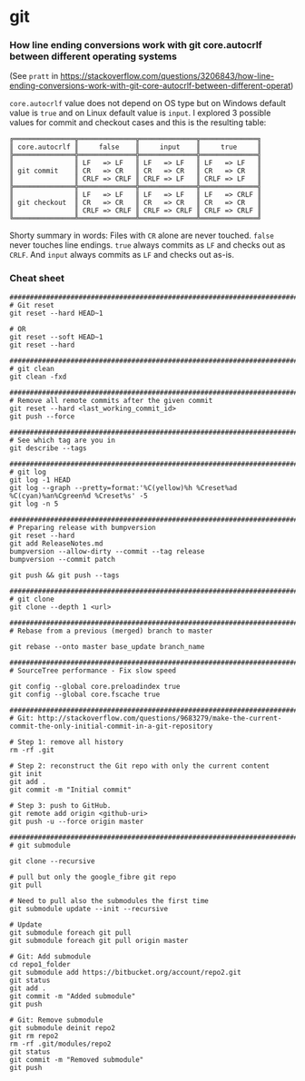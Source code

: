 # git

### How line ending conversions work with git core.autocrlf between different operating systems
(See `pratt` in 
https://stackoverflow.com/questions/3206843/how-line-ending-conversions-work-with-git-core-autocrlf-between-different-operat)

`core.autocrlf` value does not depend on OS type but on Windows default value is `true` and on Linux default value is
`input`. I explored 3 possible values for commit and checkout cases and this is the resulting table:

```
╔═══════════════╦══════════════╦══════════════╦══════════════╗
║ core.autocrlf ║     false    ║     input    ║     true     ║
╠═══════════════╬══════════════╬══════════════╬══════════════╣
║               ║ LF   => LF   ║ LF   => LF   ║ LF   => LF   ║
║ git commit    ║ CR   => CR   ║ CR   => CR   ║ CR   => CR   ║
║               ║ CRLF => CRLF ║ CRLF => LF   ║ CRLF => LF   ║
╠═══════════════╬══════════════╬══════════════╬══════════════╣
║               ║ LF   => LF   ║ LF   => LF   ║ LF   => CRLF ║
║ git checkout  ║ CR   => CR   ║ CR   => CR   ║ CR   => CR   ║
║               ║ CRLF => CRLF ║ CRLF => CRLF ║ CRLF => CRLF ║
╚═══════════════╩══════════════╩══════════════╩══════════════╝
```
Shorty summary in words: Files with `CR` alone are never touched. 
`false` never touches line endings. 
`true` always commits as `LF` and checks out as `CRLF`. 
And `input` always commits as `LF` and checks out as-is.


### Cheat sheet
```
################################################################################
# Git reset
git reset --hard HEAD~1

# OR
git reset --soft HEAD~1
git reset --hard

################################################################################
# git clean
git clean -fxd

################################################################################
# Remove all remote commits after the given commit
git reset --hard <last_working_commit_id>
git push --force

################################################################################
# See which tag are you in
git describe --tags

################################################################################
# git log
git log -1 HEAD
git log --graph --pretty=format:'%C(yellow)%h %Creset%ad %C(cyan)%an%Cgreen%d %Creset%s' -5
git log -n 5

################################################################################
# Preparing release with bumpversion
git reset --hard
git add ReleaseNotes.md
bumpversion --allow-dirty --commit --tag release
bumpversion --commit patch

git push && git push --tags

################################################################################
# git clone
git clone --depth 1 <url>

################################################################################
# Rebase from a previous (merged) branch to master

git rebase --onto master base_update branch_name

################################################################################
# SourceTree performance - Fix slow speed

git config --global core.preloadindex true
git config --global core.fscache true

################################################################################
# Git: http://stackoverflow.com/questions/9683279/make-the-current-commit-the-only-initial-commit-in-a-git-repository

# Step 1: remove all history
rm -rf .git

# Step 2: reconstruct the Git repo with only the current content
git init
git add .
git commit -m "Initial commit"

# Step 3: push to GitHub.
git remote add origin <github-uri>
git push -u --force origin master

################################################################################
# git submodule

git clone --recursive

# pull but only the google_fibre git repo
git pull

# Need to pull also the submodules the first time
git submodule update --init --recursive

# Update
git submodule foreach git pull
git submodule foreach git pull origin master

# Git: Add submodule
cd repo1_folder
git submodule add https://bitbucket.org/account/repo2.git
git status
git add .
git commit -m "Added submodule"
git push

# Git: Remove submodule
git submodule deinit repo2
git rm repo2
rm -rf .git/modules/repo2
git status
git commit -m "Removed submodule"
git push
